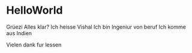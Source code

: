 # HelloWorld
Grüezi
Alles klar?
Ich heisse Vishal
Ich bin Ingeniur von beruf
Ich komme aus Indien

Vielen dank fur lessen 

